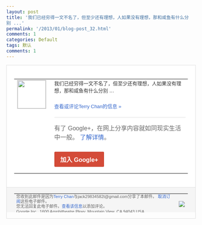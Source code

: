 ```yaml
---
layout: post
title: '我们已经穷得一文不名了，但至少还有理想，人如果没有理想，那和咸鱼有什么分
别 ...'
permalink: '/2013/01/blog-post_32.html'
comments: 1
categories: Default
tags: 默认
comments: 1
---
```

<!-- X-Notifications: 1:e5fc8b5930000000 -->

<div style="border:solid 1px #dfdfdf;color:#686868;font:13px Arial"><div style="background-color:#fff;padding:20px;"><table cellpadding="0" cellspacing="0"><tr><td style="padding-right:15px;vertical-align:top"><a href="https://plus.google.com/_/notifications/emlink?emr=14900066512970582018&amp;emid=CIC9vLDairUCFcoacgodZFEAAA&amp;path=%2F108643996575278738906&amp;dt=1359364230164&amp;uob=8"><img height="75" src="https://lh3.googleusercontent.com/-KKRGTyJ5Bl0/AAAAAAAAAAI/AAAAAAAAtnY/R4QEWIp3Ur0/s75-c-k-a/photo.jpg" style="border:solid 1px #cccccc;" width="75"/></a></td><td style="width:578px;color:#333;font:13px Arial;vertical-align:top"><div style="padding-bottom:10px">我们已经穷得一文不名了，但至少还有理想，<wbr/>人如果没有理想，那和咸鱼有什么分别 …</div><p><a href="https://plus.google.com/_/notifications/emlink?emr=14900066512970582018&amp;emid=CIC9vLDairUCFcoacgodZFEAAA&amp;path=%2F108643996575278738906%2Fposts%2FHztczv7b1Ae%3Fgpinv%3DAMIXal8l5AyxR4yiRcJhiEUlzy4ADeWA2nQIPo8H9yO1TDwCAOAoAl4SaNxzXaAy_I1PG3lQOYTKjqE-Cv0KmqXxtrapyFVDp2hzh6JEleIzMY9EWNHKqMc&amp;dt=1359364230164&amp;uob=8" style="color:#3366CC;text-decoration:none">查看或评论Terry Chan的信息 »</a></p><div style="margin-top:20px;border-top:solid 1px #dfdfdf"><div style="padding:15px 0;color:#686868;font:16px Arial">有了 Google+，在网上分享内容就如同现实生活中一般。 <a href="http://www.google.com/+/learnmore/" style="color:#3366CC;text-decoration:none">了解详情</a>。</div><p><a href="https://plus.google.com/_/notifications/emlink?emr=14900066512970582018&amp;emid=CIC9vLDairUCFcoacgodZFEAAA&amp;path=%2F%3Fgpinv%3DAMIXal8l5AyxR4yiRcJhiEUlzy4ADeWA2nQIPo8H9yO1TDwCAOAoAl4SaNxzXaAy_I1PG3lQOYTKjqE-Cv0KmqXxtrapyFVDp2hzh6JEleIzMY9EWNHKqMc&amp;dt=1359364230164&amp;uob=8" style="display:inline-block;padding:7px 15px;background-color:#d44b38; color:#fff;font-size:16px; font-weight:bold;border-radius:2px;-webkit-border-radius:2px; -moz-border-radius:2px;border:solid 1px #c43b28; white-space:nowrap;text-decoration:none">加入 Google+</a></p></div></td></tr></table></div><div style="border-top:solid 1px #dfdfdf;padding:0 20px; background-color:#f5f5f5"><table cellpadding="0" cellspacing="0" style="height:50px"><tbody><tr><td style="vertical-align:middle;width:100%; color:#636363;font:11px Arial; line-height:120%">您收到此邮件是因为<a href="https://plus.google.com/_/notifications/emlink?emr=14900066512970582018&amp;emid=CIC9vLDairUCFcoacgodZFEAAA&amp;path=%2F108643996575278738906%3Fgpinv%3DAMIXal8l5AyxR4yiRcJhiEUlzy4ADeWA2nQIPo8H9yO1TDwCAOAoAl4SaNxzXaAy_I1PG3lQOYTKjqE-Cv0KmqXxtrapyFVDp2hzh6JEleIzMY9EWNHKqMc&amp;dt=1359364230164&amp;uob=8" style="color:#3366CC;text-decoration:none">Terry Chan</a>与jack29834582t@gmail.com分享了本邮件。 <a href="https://plus.google.com/_/notifications/emlink?emr=14900066512970582018&amp;emid=CIC9vLDairUCFcoacgodZFEAAA&amp;path=%2F_%2Fnonplus%2Femailsettings%3Fgpinv%3DAMIXal8l5AyxR4yiRcJhiEUlzy4ADeWA2nQIPo8H9yO1TDwCAOAoAl4SaNxzXaAy_I1PG3lQOYTKjqE-Cv0KmqXxtrapyFVDp2hzh6JEleIzMY9EWNHKqMc%26est%3DADH5u8Uqkw4HETjXzFAHk9o2ztLIkZ5O5xyymTMqtnmdfwSjOx7-wiLAx_ymkAVgOaneivHAwrEl1EvfG84akr2Jd8HHeetkIeAq4XhxQVFXjbESZ7rShy8OI_xgBVV4Q5bhPff1ii3QLmnZ5mZrN_ASYUMSLYa6iw&amp;dt=1359364230164&amp;uob=8" style="color:#3366CC;text-decoration:none">取消订阅</a>这些电子邮件。<br/>您无法回复此电子邮件。<a href="https://plus.google.com/_/notifications/emlink?emr=14900066512970582018&amp;emid=CIC9vLDairUCFcoacgodZFEAAA&amp;path=%2F108643996575278738906%2Fposts%2FHztczv7b1Ae%3Fgpinv%3DAMIXal8l5AyxR4yiRcJhiEUlzy4ADeWA2nQIPo8H9yO1TDwCAOAoAl4SaNxzXaAy_I1PG3lQOYTKjqE-Cv0KmqXxtrapyFVDp2hzh6JEleIzMY9EWNHKqMc&amp;dt=1359364230164&amp;uob=8" style="color:#3366CC;text-decoration:none">查看该信息</a>以添加评论。<br/>Google Inc., 1600 Amphitheatre Pkwy, Mountain View, CA 94043 USA</td><td><img src="https://ssl.gstatic.com/s2/oz/images/notifications/logo/google-plus-6617a72bb36cc548861652780c9e6ff1.png"/></td></tr></tbody></table></div></div>